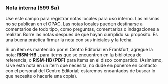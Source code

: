 ### Nota interna (599 $a)

Use este campo para registrar notas locales para uso interno. Las mismas no se publican en el OPAC. Las notas locales pueden destinarse a comentarios de todo tipo, como preguntas, comentarios o indagaciones a realizar. Borre las notas después de que hayan cumplido su propósito. Es una buena práctica firmar la nota con sus iniciales y la fecha.

Si un item es mantenido por el Centro Editorial en Frankfurt, agregue la nota: **RISM-HB** , para items que se encuentren en la biblioteca de referencia, o **RISM-HB (PDF)** para items en el disco compartido. (Asimismo, si ve esta nota en un ítem que necesita, no dude en ponerse en contacto con el personal del Centro Editorial; estaremos encantados de buscar lo que necesite o hacerle una copia).

